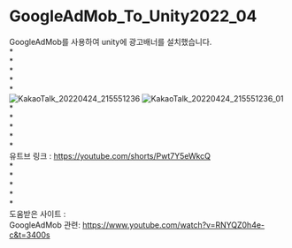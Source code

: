 # GoogleAdMob_To_Unity2022_04
GoogleAdMob를 사용하여 unity에 광고배너를 설치했습니다.     
*                                                
*                                              
*                                              
*                                                 
*                                                 
![KakaoTalk_20220424_215551236](https://user-images.githubusercontent.com/71114491/164978522-8b1734eb-5fe9-43d5-a114-3545136c2ac6.jpg)
![KakaoTalk_20220424_215551236_01](https://user-images.githubusercontent.com/71114491/164978527-79061828-446c-4374-998b-9b9be7f30179.jpg)
*                                                
*                                              
*                                              
*                                                 
*                                                                           
유트브 링크 : https://youtube.com/shorts/Pwt7Y5eWkcQ              
*                                                 
*                                                 
*                                                 
*                                                 
*                                                 
도움받은 사이트 :                                           
GoogleAdMob 관련: https://www.youtube.com/watch?v=RNYQZ0h4e-c&t=3400s               
